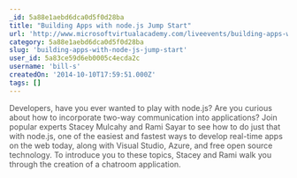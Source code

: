```yaml
---
_id: 5a88e1aebd6dca0d5f0d28ba
title: "Building Apps with node.js Jump Start"
url: 'http://www.microsoftvirtualacademy.com/liveevents/building-apps-with-node-js-jump-start'
category: 5a88e1aebd6dca0d5f0d28ba
slug: 'building-apps-with-node-js-jump-start'
user_id: 5a83ce59d6eb0005c4ecda2c
username: 'bill-s'
createdOn: '2014-10-10T17:59:51.000Z'
tags: []
---
```


<span style="color: #505050;">Developers, have you ever wanted to play with node.js? Are you curious about how to incorporate two-way communication into applications? Join popular experts Stacey Mulcahy and Rami Sayar to see how to do just that with node.js, one of the easiest and fastest ways to develop real-time apps on the web today, along with Visual Studio, Azure, and free open source technology. To introduce you to these topics, Stacey and Rami walk you through the creation of a chatroom application.</span>
